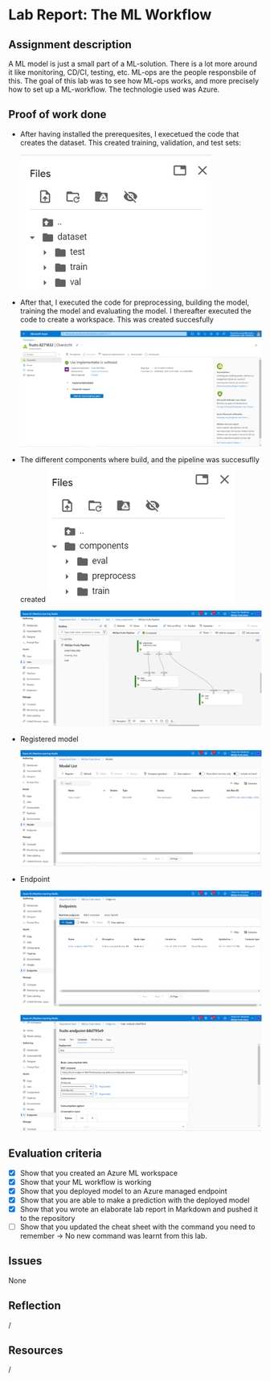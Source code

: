 # Lab Report: The ML Workflow

## Assignment description

A ML model is just a small part of a ML-solution. There is a lot more around it like monitoring, CD/CI, testing, etc. ML-ops are the people responsbile of this. The goal of this lab was to see how ML-ops works, and more precisely how to set up a ML-workflow. The technologie used was Azure.

## Proof of work done

- After having installed the prerequesites, I execetued the code that creates the dataset. This created training, validation, and test sets:

  ![Sets](img/01.png)

- After that, I executed the code for preprocessing, building the model, training the model and evaluating the model. I thereafter executed the code to create a workspace. This was created succesfully

  ![Sets](img/02.png)

- The different components where build, and the pipeline was succesuflly created
  ![Sets](img/03.png)

  ![Sets](img/04.png)

- Registered model

  ![Sets](img/05.png)

- Endpoint

  ![Sets](img/06.png)

  ![Sets](img/07.png)

## Evaluation criteria

- [x] Show that you created an Azure ML workspace
- [x] Show that your ML workflow is working
- [x] Show that you deployed model to an Azure managed endpoint
- [x] Show that you are able to make a prediction with the deployed model
- [x] Show that you wrote an elaborate lab report in Markdown and pushed it to the repository
- [ ] Show that you updated the cheat sheet with the command you need to remember &rarr; No new command was learnt from this lab.

## Issues

None

## Reflection

/

## Resources

/
